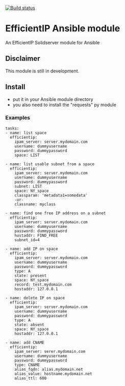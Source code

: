 [![Build status](https://travis-ci.org/acoston/Ansible-EfficientIP.svg)](https://travis-ci.org/acoston/Ansible-EfficientIP)

# EfficientIP Ansible module
An EfficientIP Solidserver module for Ansible

## Disclaimer

This module is still in development.

## Install

- put it in your Ansible module directory
- you also need to install the "requests" py module

### Examples
```
tasks:
- name: list space
  efficientip:
    ipam_server: server.mydomain.com
    username: dummyusername
    password: dummypassword
    space: LIST

- name: list usable subnet from a space
  efficientip:
    ipam_server: server.mydomain.com
    username: dummyusername
    password: dummypassword
    subnet: LIST
    space: NY_space
    classparam: 'metadata1=somedata'
    -or-
    classname: myclass

- name: find one free IP address on a subnet
  efficientip:
    ipam_server: server.mydomain.com
    username: dummyusername
    password: dummypassword
    hostaddr: FIND_FREE
    subnet_id=4

- name: add IP on space
  efficientip:
    ipam_server: server.mydomain.com
    username: dummyusername
    password: dummypassword
    type: A
    state: present
    space: NY_space
    record: test.mydomain.com
    hostaddr: 127.0.0.1

- name: delete IP on space
  efficientip:
    ipam_server: server.mydomain.com
    username: dummyusername
    password: dummypassword
    type: A
    state: absent
    space: NY_space
    hostaddr: 127.0.0.1

- name: add CNAME
  efficientip:
    ipam_server: serer.mydomain.com
    username: dummyusername
    password: dummypassword
    type: CNAME
    alias_fqdn: alias.mydomain.net
    alias_value: hostname.mydomain.net
    alias_ttl: 600

```
